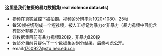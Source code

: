 #### 这里是我们拍摄的暴力数据集(real violence datasets)
+ 视频在真实监控下被拍摄，视频的分辨率为1920*1080，25帧
+ 每50帧被切割成一个短视频，被人工标记为暴力or非暴力（暴力视频中可能含有部分非暴力帧）
+ 该数据集目前有暴力视频820段，非暴力820段
+ 该部分目前只提供了一个数据集的划分结果，后续考虑公开。
+ email:1700927@stu.neu.edu.cn

